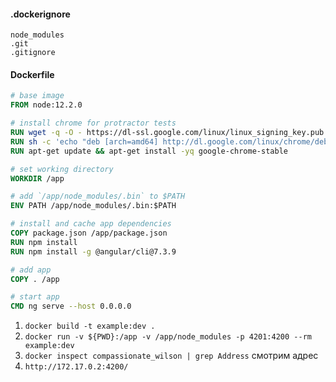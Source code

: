 #### .dockerignore
```$xslt
node_modules
.git
.gitignore
```

#### Dockerfile
```dockerfile
# base image
FROM node:12.2.0

# install chrome for protractor tests
RUN wget -q -O - https://dl-ssl.google.com/linux/linux_signing_key.pub | apt-key add -
RUN sh -c 'echo "deb [arch=amd64] http://dl.google.com/linux/chrome/deb/ stable main" >> /etc/apt/sources.list.d/google.list'
RUN apt-get update && apt-get install -yq google-chrome-stable

# set working directory
WORKDIR /app

# add `/app/node_modules/.bin` to $PATH
ENV PATH /app/node_modules/.bin:$PATH

# install and cache app dependencies
COPY package.json /app/package.json
RUN npm install
RUN npm install -g @angular/cli@7.3.9

# add app
COPY . /app

# start app
CMD ng serve --host 0.0.0.0
```

1) `docker build -t example:dev .`  
2) `docker run -v ${PWD}:/app -v /app/node_modules -p 4201:4200 --rm example:dev`  
3) `docker inspect compassionate_wilson | grep Address` смотрим адрес
4) `http://172.17.0.2:4200/`  
